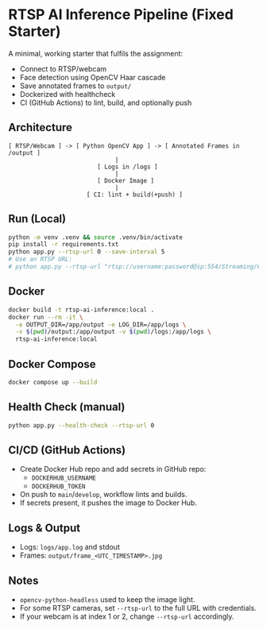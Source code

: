 # RTSP AI Inference Pipeline (Fixed Starter)
A minimal, working starter that fulfils the assignment:
- Connect to RTSP/webcam
- Face detection using OpenCV Haar cascade
- Save annotated frames to `output/`
- Dockerized with healthcheck
- CI (GitHub Actions) to lint, build, and optionally push

## Architecture
```
[ RTSP/Webcam ] -> [ Python OpenCV App ] -> [ Annotated Frames in /output ]
                              |
                         [ Logs in /logs ]
                              |
                         [ Docker Image ]
                              |
                      [ CI: lint + build(+push) ]
```

## Run (Local)
```bash
python -m venv .venv && source .venv/bin/activate
pip install -r requirements.txt
python app.py --rtsp-url 0 --save-interval 5
# Use an RTSP URL:
# python app.py --rtsp-url "rtsp://username:password@ip:554/Streaming/Channels/101"
```

## Docker
```bash
docker build -t rtsp-ai-inference:local .
docker run --rm -it \
  -e OUTPUT_DIR=/app/output -e LOG_DIR=/app/logs \
  -v $(pwd)/output:/app/output -v $(pwd)/logs:/app/logs \
  rtsp-ai-inference:local
```

## Docker Compose
```bash
docker compose up --build
```

## Health Check (manual)
```bash
python app.py --health-check --rtsp-url 0
```

## CI/CD (GitHub Actions)
- Create Docker Hub repo and add secrets in GitHub repo:
  - `DOCKERHUB_USERNAME`
  - `DOCKERHUB_TOKEN`
- On push to `main`/`develop`, workflow lints and builds.
- If secrets present, it pushes the image to Docker Hub.

## Logs & Output
- Logs: `logs/app.log` and stdout
- Frames: `output/frame_<UTC_TIMESTAMP>.jpg`

## Notes
- `opencv-python-headless` used to keep the image light.
- For some RTSP cameras, set `--rtsp-url` to the full URL with credentials.
- If your webcam is at index 1 or 2, change `--rtsp-url` accordingly.
```

